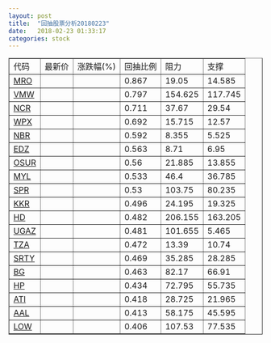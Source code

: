 ```yaml
---
layout: post
title:  "回抽股票分析20180223"
date:   2018-02-23 01:33:17
categories: stock
---
```

<script type="text/javascript">
var stockList = []
stockList.push('gb_mro');
stockList.push('gb_vmw');
stockList.push('gb_ncr');
stockList.push('gb_wpx');
stockList.push('gb_nbr');
stockList.push('gb_edz');
stockList.push('gb_osur');
stockList.push('gb_myl');
stockList.push('gb_spr');
stockList.push('gb_kkr');
stockList.push('gb_hd');
stockList.push('gb_ugaz');
stockList.push('gb_tza');
stockList.push('gb_srty');
stockList.push('gb_bg');
stockList.push('gb_hp');
stockList.push('gb_ati');
stockList.push('gb_aal');
stockList.push('gb_low');
</script>
<table border="1">
 <tr>
 <td>代码</td>
 <td>最新价</td>
 <td>涨跌幅(%)</td>
 <td>回抽比例</td>
 <td>阻力</td>
 <td>支撑</td>
</tr>
  <tr id="mro">
  <td><a href="http://stock.finance.sina.com.cn/usstock/quotes/MRO.html" target="_blank">MRO</a></td><td></td><td></td><td>0.867</td><td>19.05</td><td>14.585</td></tr>
  <tr id="vmw">
  <td><a href="http://stock.finance.sina.com.cn/usstock/quotes/VMW.html" target="_blank">VMW</a></td><td></td><td></td><td>0.797</td><td>154.625</td><td>117.745</td></tr>
  <tr id="ncr">
  <td><a href="http://stock.finance.sina.com.cn/usstock/quotes/NCR.html" target="_blank">NCR</a></td><td></td><td></td><td>0.711</td><td>37.67</td><td>29.54</td></tr>
  <tr id="wpx">
  <td><a href="http://stock.finance.sina.com.cn/usstock/quotes/WPX.html" target="_blank">WPX</a></td><td></td><td></td><td>0.692</td><td>15.715</td><td>12.57</td></tr>
  <tr id="nbr">
  <td><a href="http://stock.finance.sina.com.cn/usstock/quotes/NBR.html" target="_blank">NBR</a></td><td></td><td></td><td>0.592</td><td>8.355</td><td>5.525</td></tr>
  <tr id="edz">
  <td><a href="http://stock.finance.sina.com.cn/usstock/quotes/EDZ.html" target="_blank">EDZ</a></td><td></td><td></td><td>0.563</td><td>8.71</td><td>6.95</td></tr>
  <tr id="osur">
  <td><a href="http://stock.finance.sina.com.cn/usstock/quotes/OSUR.html" target="_blank">OSUR</a></td><td></td><td></td><td>0.56</td><td>21.885</td><td>13.855</td></tr>
  <tr id="myl">
  <td><a href="http://stock.finance.sina.com.cn/usstock/quotes/MYL.html" target="_blank">MYL</a></td><td></td><td></td><td>0.533</td><td>46.4</td><td>36.785</td></tr>
  <tr id="spr">
  <td><a href="http://stock.finance.sina.com.cn/usstock/quotes/SPR.html" target="_blank">SPR</a></td><td></td><td></td><td>0.53</td><td>103.75</td><td>80.235</td></tr>
  <tr id="kkr">
  <td><a href="http://stock.finance.sina.com.cn/usstock/quotes/KKR.html" target="_blank">KKR</a></td><td></td><td></td><td>0.496</td><td>24.195</td><td>19.325</td></tr>
  <tr id="hd">
  <td><a href="http://stock.finance.sina.com.cn/usstock/quotes/HD.html" target="_blank">HD</a></td><td></td><td></td><td>0.482</td><td>206.155</td><td>163.205</td></tr>
  <tr id="ugaz">
  <td><a href="http://stock.finance.sina.com.cn/usstock/quotes/UGAZ.html" target="_blank">UGAZ</a></td><td></td><td></td><td>0.481</td><td>101.655</td><td>5.465</td></tr>
  <tr id="tza">
  <td><a href="http://stock.finance.sina.com.cn/usstock/quotes/TZA.html" target="_blank">TZA</a></td><td></td><td></td><td>0.472</td><td>13.39</td><td>10.74</td></tr>
  <tr id="srty">
  <td><a href="http://stock.finance.sina.com.cn/usstock/quotes/SRTY.html" target="_blank">SRTY</a></td><td></td><td></td><td>0.469</td><td>35.285</td><td>28.285</td></tr>
  <tr id="bg">
  <td><a href="http://stock.finance.sina.com.cn/usstock/quotes/BG.html" target="_blank">BG</a></td><td></td><td></td><td>0.463</td><td>82.17</td><td>66.91</td></tr>
  <tr id="hp">
  <td><a href="http://stock.finance.sina.com.cn/usstock/quotes/HP.html" target="_blank">HP</a></td><td></td><td></td><td>0.434</td><td>72.795</td><td>55.735</td></tr>
  <tr id="ati">
  <td><a href="http://stock.finance.sina.com.cn/usstock/quotes/ATI.html" target="_blank">ATI</a></td><td></td><td></td><td>0.418</td><td>28.725</td><td>21.965</td></tr>
  <tr id="aal">
  <td><a href="http://stock.finance.sina.com.cn/usstock/quotes/AAL.html" target="_blank">AAL</a></td><td></td><td></td><td>0.413</td><td>58.175</td><td>45.595</td></tr>
  <tr id="low">
  <td><a href="http://stock.finance.sina.com.cn/usstock/quotes/LOW.html" target="_blank">LOW</a></td><td></td><td></td><td>0.406</td><td>107.53</td><td>77.535</td></tr>
</table>
